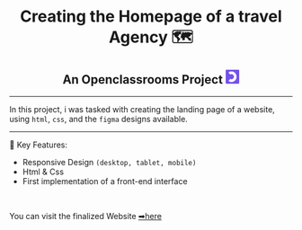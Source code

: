 <h1 align="center">Creating the Homepage of a travel Agency 🗺️ </h1>

<h2 align="center">An Openclassrooms Project <img src="/images/OC-icon.png" height="25px"></h2> 

<hr>

In this project, i was tasked with creating the landing page of a website, using `html`, `css`, and the `figma` designs available.
<hr>

📑 Key Features:
- Responsive Design `(desktop, tablet, mobile)`
- Html & Css
- First implementation of a front-end interface

<br>

You can visit the finalized Website [➡here](https://dharkaron.github.io/OC_P3-Booki/)
